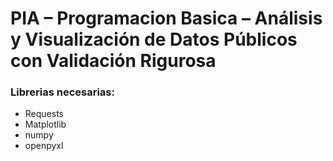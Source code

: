 # PIA – Programacion Basica – Análisis y Visualización de Datos Públicos con Validación Rigurosa

### Librerias necesarias:
* Requests
* Matplotlib
* numpy
* openpyxl